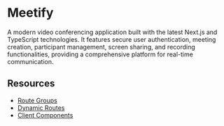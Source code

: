 # Meetify
 A modern video conferencing application built with the latest Next.js and TypeScript technologies. It features secure user authentication, meeting creation, participant management, screen sharing, and recording functionalities, providing a comprehensive platform for real-time communication.

## Resources
- [Route Groups](https://nextjs.org/docs/app/building-your-application/routing/route-groups)
- [Dynamic Routes](https://nextjs.org/docs/pages/building-your-application/routing/dynamic-routes)
- [Client Components](https://nextjs.org/docs/app/building-your-application/rendering/client-components)
